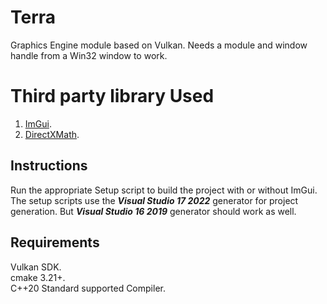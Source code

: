 # Terra
Graphics Engine module based on Vulkan. Needs a module and window handle from a Win32 window to work.

# Third party library Used
1. [ImGui](https://github.com/ocornut/imgui).
2. [DirectXMath](https://github.com/microsoft/DirectXMath).

## Instructions
Run the appropriate Setup script to build the project with or without ImGui. The setup scripts use the ***Visual Studio 17 2022*** generator for project generation. But ***Visual Studio 16 2019*** generator should work as well.

## Requirements
Vulkan SDK.\
cmake 3.21+.\
C++20 Standard supported Compiler.